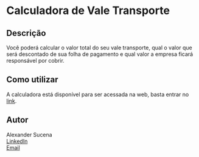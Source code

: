 # Calculadora de Vale Transporte

## Descrição

Você poderá calcular o valor total do seu vale transporte, qual o valor que será descontado de sua folha de pagamento e qual valor a empresa ficará responsável por cobrir.

## Como utilizar

A calculadora está disponível para ser acessada na web, basta entrar no [link](https://lex-sucena.github.io/calcVT/).

## Autor

Alexander Sucena <br>
[LinkedIn](https://www.linkedin.com/in/alexander-sucena/) <br>
[Email](mailto:alexandersucena@gmail.com")
